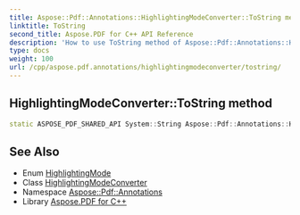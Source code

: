 ```yaml
---
title: Aspose::Pdf::Annotations::HighlightingModeConverter::ToString method
linktitle: ToString
second_title: Aspose.PDF for C++ API Reference
description: 'How to use ToString method of Aspose::Pdf::Annotations::HighlightingModeConverter class in C++.'
type: docs
weight: 100
url: /cpp/aspose.pdf.annotations/highlightingmodeconverter/tostring/
---
```

## HighlightingModeConverter::ToString method




```cpp
static ASPOSE_PDF_SHARED_API System::String Aspose::Pdf::Annotations::HighlightingModeConverter::ToString(HighlightingMode value)
```

## See Also

* Enum [HighlightingMode](../../highlightingmode/)
* Class [HighlightingModeConverter](../)
* Namespace [Aspose::Pdf::Annotations](../../)
* Library [Aspose.PDF for C++](../../../)
